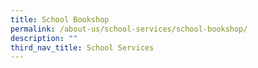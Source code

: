 ```yaml
---
title: School Bookshop
permalink: /about-us/school-services/school-bookshop/
description: ""
third_nav_title: School Services
---
```


